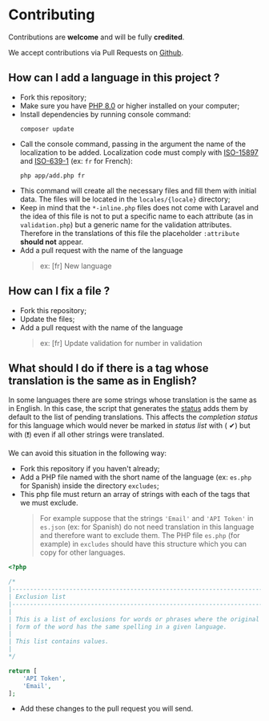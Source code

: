 # Contributing

Contributions are **welcome** and will be fully **credited**.

We accept contributions via Pull Requests on [Github](https://github.com/Laravel-Lang/attributes).

## How can I add a language in this project ?

* Fork this repository;
* Make sure you have [PHP 8.0](https://www.php.net) or higher installed on your computer;
* Install dependencies by running console command:
  ```bash:no-line-numbers
  composer update
  ```
* Call the console command, passing in the argument the name of the localization to be added. Localization code must comply
  with [ISO-15897](https://laravel.com/docs/8.x/localization) and [ISO-639-1](https://en.wikipedia.org/wiki/List_of_ISO_639-1_codes) (ex: `fr` for French):
  ```bash:no-line-numbers
  php app/add.php fr
  ```
* This command will create all the necessary files and fill them with initial data. The files will be located in the `locales/{locale}` directory;
* Keep in mind that the `*-inline.php` files does not come with Laravel and the idea of this file is not to put a specific name to each attribute (as in `validation.php`)
  but a generic name for the validation attributes. Therefore in the translations of this file the placeholder `:attribute` **should not** appear.
* Add a pull request with the name of the language
  > ex: [fr] New language

## How can I fix a file ?

* Fork this repository;
* Update the files;
* Add a pull request with the name of the language
  > ex: [fr] Update validation for number in validation

## What should I do if there is a tag whose translation is the same as in English?

In some languages there are some strings whose translation is the same as in English. In this case, the script that generates the [status](status.md) adds them by default to the
list of pending translations. This affects the *completion status* for this language which would never be marked in *status list* with (
✔) but with (❗) even if all other strings were translated.

We can avoid this situation in the following way:

* Fork this repository if you haven't already;
* Add a PHP file named with the short name of the language (ex: `es.php` for Spanish) inside the directory `excludes`;
* This php file must return an array of strings with each of the tags that we must exclude.
  > For example suppose that the strings `'Email'` and `'API Token'` in `es.json` (ex: for Spanish) do not need translation in this language and therefore want to exclude them. The PHP file `es.php` (for example) in `excludes` should have this structure which you can copy for other languages.

```php
<?php

/*
|--------------------------------------------------------------------------
| Exclusion list
|--------------------------------------------------------------------------
|
| This is a list of exclusions for words or phrases where the original
| form of the word has the same spelling in a given language.
|
| This list contains values.
|
*/

return [
    'API Token',
    'Email',
];
```

* Add these changes to the pull request you will send.
